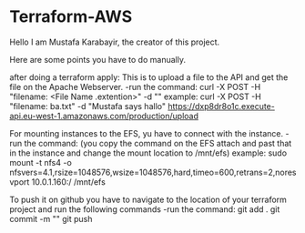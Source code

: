 # Terraform-AWS
Hello I am Mustafa Karabayir, the creator of this project.

Here are some points you have to do manually.

after doing a terraform apply:
    This is to upload a file to the API and get the file on the Apache Webserver.
    -run the command:
            curl -X POST -H "filename: <File Name .extention>" -d "<Message you want to insert>" <URL from the output>
        example:
            curl -X POST -H "filename: ba.txt" -d "Mustafa says hallo" https://dxp8dr8o1c.execute-api.eu-west-1.amazonaws.com/production/upload
        
For mounting instances to the EFS, yu have to connect with the instance.
    -run the command:
            (you copy the command on the EFS attach and past that in the instance and change the mount location to /mnt/efs)
        example:
            sudo mount -t nfs4 -o nfsvers=4.1,rsize=1048576,wsize=1048576,hard,timeo=600,retrans=2,noresvport 10.0.1.160:/ /mnt/efs

To push it on github you have to navigate to the location of your terraform project and run the following commands
    -run the command:
        git add .
        git commit -m "<a random message>"
        git push